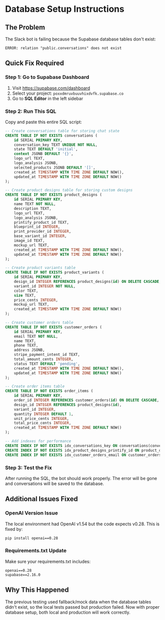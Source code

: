 # Database Setup Instructions

## The Problem
The Slack bot is failing because the Supabase database tables don't exist:
```
ERROR: relation "public.conversations" does not exist
```

## Quick Fix Required

### Step 1: Go to Supabase Dashboard
1. Visit https://supabase.com/dashboard
2. Select your project: `poxxdmruvbuuvhixdvfk.supabase.co`
3. Go to **SQL Editor** in the left sidebar

### Step 2: Run This SQL
Copy and paste this entire SQL script:

```sql
-- Create conversations table for storing chat state
CREATE TABLE IF NOT EXISTS conversations (
    id SERIAL PRIMARY KEY,
    conversation_key TEXT UNIQUE NOT NULL,
    state TEXT DEFAULT 'initial',
    context JSONB DEFAULT '{}',
    logo_url TEXT,
    logo_analysis JSONB,
    selected_products JSONB DEFAULT '[]',
    created_at TIMESTAMP WITH TIME ZONE DEFAULT NOW(),
    updated_at TIMESTAMP WITH TIME ZONE DEFAULT NOW()
);

-- Create product designs table for storing custom designs
CREATE TABLE IF NOT EXISTS product_designs (
    id SERIAL PRIMARY KEY,
    name TEXT NOT NULL,
    description TEXT,
    logo_url TEXT,
    logo_analysis JSONB,
    printify_product_id TEXT,
    blueprint_id INTEGER,
    print_provider_id INTEGER,
    base_variant_id INTEGER,
    image_id TEXT,
    mockup_url TEXT,
    created_at TIMESTAMP WITH TIME ZONE DEFAULT NOW(),
    updated_at TIMESTAMP WITH TIME ZONE DEFAULT NOW()
);

-- Create product variants table
CREATE TABLE IF NOT EXISTS product_variants (
    id SERIAL PRIMARY KEY,
    design_id INTEGER REFERENCES product_designs(id) ON DELETE CASCADE,
    variant_id INTEGER NOT NULL,
    color TEXT,
    size TEXT,
    price_cents INTEGER,
    mockup_url TEXT,
    created_at TIMESTAMP WITH TIME ZONE DEFAULT NOW()
);

-- Create customer orders table
CREATE TABLE IF NOT EXISTS customer_orders (
    id SERIAL PRIMARY KEY,
    email TEXT NOT NULL,
    name TEXT,
    phone TEXT,
    address JSONB,
    stripe_payment_intent_id TEXT,
    total_amount_cents INTEGER,
    status TEXT DEFAULT 'pending',
    created_at TIMESTAMP WITH TIME ZONE DEFAULT NOW(),
    updated_at TIMESTAMP WITH TIME ZONE DEFAULT NOW()
);

-- Create order items table
CREATE TABLE IF NOT EXISTS order_items (
    id SERIAL PRIMARY KEY,
    order_id INTEGER REFERENCES customer_orders(id) ON DELETE CASCADE,
    design_id INTEGER REFERENCES product_designs(id),
    variant_id INTEGER,
    quantity INTEGER DEFAULT 1,
    unit_price_cents INTEGER,
    total_price_cents INTEGER,
    created_at TIMESTAMP WITH TIME ZONE DEFAULT NOW()
);

-- Add indexes for performance
CREATE INDEX IF NOT EXISTS idx_conversations_key ON conversations(conversation_key);
CREATE INDEX IF NOT EXISTS idx_product_designs_printify_id ON product_designs(printify_product_id);
CREATE INDEX IF NOT EXISTS idx_customer_orders_email ON customer_orders(email);
```

### Step 3: Test the Fix
After running the SQL, the bot should work properly. The error will be gone and conversations will be saved to the database.

## Additional Issues Fixed

### OpenAI Version Issue
The local environment had OpenAI v1.54 but the code expects v0.28. This is fixed by:

```bash
pip install openai==0.28
```

### Requirements.txt Update
Make sure your requirements.txt includes:
```
openai==0.28
supabase==2.16.0
```

## Why This Happened
The previous testing used fallback/mock data when the database tables didn't exist, so the local tests passed but production failed. Now with proper database setup, both local and production will work correctly.